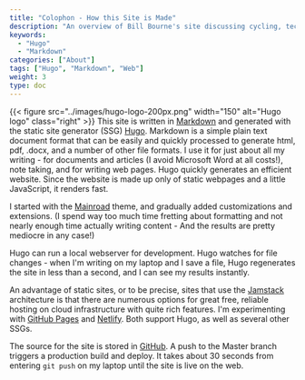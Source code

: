 ```yaml
---
title: "Colophon - How this Site is Made"
description: "An overview of Bill Bourne's site discussing cycling, technology and other topics"
keywords:
  - "Hugo"
  - "Markdown"
categories: ["About"]
tags: ["Hugo", "Markdown", "Web"]
weight: 3
type: doc
---
```


{{< figure src="../images/hugo-logo-200px.png" width="150" alt="Hugo logo" class="right" >}}
This site is written in [Markdown](https://www.markdownguide.org/) and generated with the static site generator (SSG) [Hugo](https://gohugo.io/). Markdown is a simple plain text document format that can be easily and quickly processed to generate html, pdf, .docx, and a number of other file formats. I use it for just about all my writing - for documents and articles (I avoid Microsoft Word at all costs!), note taking, and for writing web pages. Hugo quickly generates an efficient website. Since the website is made up only of static webpages and a little JavaScript, it renders fast.

I started with the [Mainroad](https://github.com/Vimux/Mainroad) theme, and gradually added customizations and extensions. (I spend way too much time fretting about formatting and not nearly enough time actually writing content - And the results are pretty mediocre in any case!)

Hugo can run a local webserver for development. Hugo watches for file changes - when I'm writing on my laptop and I save a file, Hugo regenerates the site in less than a second, and I can see my results instantly.

An advantage of static sites, or to be precise, sites that use the [Jamstack](https://jamstack.org/) architecture is that there are numerous options for great free, reliable hosting on cloud infrastructure with quite rich features. I'm experimenting with [GitHub Pages](https://pages.github.com/) and [Netlify](https://www.netlify.com/). Both support Hugo, as well as several other SSGs.

The source for the site is stored in [GitHub](https://github.com/abbourne/abbourne.github.io). A push to the Master branch triggers a production build and deploy. It takes about 30 seconds from entering `git push` on my laptop until the site is live on the web.
